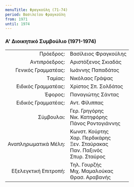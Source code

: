 ```yaml
---
menuTitle: Φραγκούλη (71-74)
period: Βασιλείου Φραγκούλη
from: 1971
until: 1974
---
```


### Α' Διοικητικό Συμβούλιο (1971-1974)

|                              |                        |
| ---------------------------: | :----------------------|
| Πρόεδρος: | Βασίλειος Φραγκούλης|
| Aντιπρόεδρος: |  Αριστόξενος Σκιαδάς|
| Γενικός Γραμματέας: | Ιωάννης Παπαδάτος |
| Tαμίας: | Νικόλαος Γράψας|
| Eιδικός Γραμματέας: | Χρίστος Σπ. Σολδάτος|
| Έφορος: | Παναγιώτης Σάντας|
| Ειδικός Γραμματέας: | Αντ. Φίλιππας|
| Σύμβουλοι: | Γερ. Γρηγόρης<br/>Νικ. Κατηφόρης<br/>Πάνος Ροντογιάννης|
| Αναπληρωματικά Mέλη: | Κωνστ. Κούρτης<br/>Χαρ. Περδικάρης<br/>Ξεν. Σταύρακας<br/>Παν. Παξινός<br/>Σπυρ. Σταύρος|
| Εξελεγκτική Επιτροπή: | Τηλ. Γουρζής<br/>Μιχ. Μαμαλούκας<br/>Θρασ. Αραβανής|
